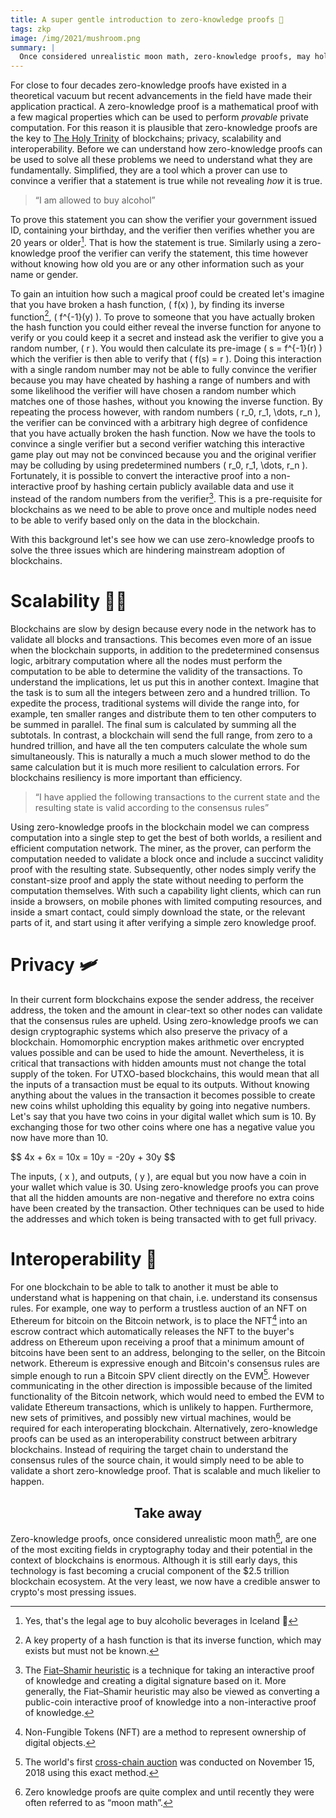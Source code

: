 ```yaml
---
title: A super gentle introduction to zero-knowledge proofs 🍄
tags: zkp
image: /img/2021/mushroom.png
summary: |
  Once considered unrealistic moon math, zero-knowledge proofs, may hold the answer to some of the most pressing blockchain questions, like how will they scale and what about privacy? At the same time the zero-knowledge proofs are extremely ill-understood and inaccessible to most people. The aim is to develop an intuition for them, explain in simple terms how they can be used in the context of blockchains, and get you excited about their seemingly endless utility.
---
```


For close to four decades zero-knowledge proofs have existed in a theoretical vacuum but recent advancements in the field have made their application practical. A zero-knowledge proof is a mathematical proof with a few magical properties which can be used to perform *provable* private computation. For this reason it is plausible that zero-knowledge proofs are the key to [The Holy Trinity](/2021/01/the-holy-trinity/) of blockchains; privacy, scalability and interoperability. Before we can understand how zero-knowledge proofs can be used to solve all these problems we need to understand what they are fundamentally. Simplified, they are a tool which a prover can use to convince a verifier that a statement is true while not revealing *how* it is true. 

> “I am allowed to buy alcohol”

To prove this statement you can show the verifier your government issued ID, containing your birthday, and the verifier then verifies whether you are 20 years or older[^0]. That is how the statement is true. Similarly using a zero-knowledge proof the verifier can verify the statement, this time however without knowing how old you are or any other information such as your name or gender.

To gain an intuition how such a magical proof could be created let's imagine that you have broken a hash function, \( f(x) \), by finding its inverse function[^1], \( f^{-1}(y) \). To prove to someone that you have actually broken the hash function you could either reveal the inverse function for anyone to verify or you could keep it a secret and instead ask the verifier to give you a random number, \( r \). You would then calculate its pre-image \( s = f^{-1}(r) \) which the verifier is then able to verify that \( f(s) = r \). Doing this interaction with a single random number may not be able to fully convince the verifier because you may have cheated by hashing a range of numbers and with some likelihood the verifier will have chosen a random number which matches one of those hashes, without you knowing the inverse function. By repeating the process however, with random numbers \( r_0, r_1, \dots, r_n \), the verifier can be convinced with a arbitrary high degree of confidence that you have actually broken the hash function. Now we have the tools to convince a single verifier but a second verifier watching this interactive game play out may not be convinced because you and the original verifier may be colluding by using predetermined numbers \( r_0, r_1, \dots, r_n \). Fortunately, it is possible to convert the interactive proof into a non-interactive proof by hashing certain publicly available data and use it instead of the random numbers from the verifier[^2]. This is a pre-requisite for blockchains as we need to be able to prove once and multiple nodes need to be able to verify based only on the data in the blockchain.

With this background let's see how we can use zero-knowledge proofs to solve the three issues which are hindering mainstream adoption of blockchains.

# Scalability 🧑‍🚀

Blockchains are slow by design because every node in the network has to validate all blocks and transactions. This becomes even more of an issue when the blockchain supports, in addition to the predetermined consensus logic, arbitrary computation where all the nodes must perform the computation to be able to determine the validity of the transactions. To understand the implications, let us put this in another context. Imagine that the task is to sum all the integers between zero and a hundred trillion. To expedite the process, traditional systems will divide the range into, for example, ten smaller ranges and distribute them to ten other computers to be summed in parallel. The final sum is calculated by summing all the subtotals. In contrast, a blockchain will send the full range, from zero to a hundred trillion, and have all the ten computers calculate the whole sum simultaneously. This is naturally a much a much slower method to do the same calculation but it is much more resilient to calculation errors. For blockchains resiliency is more important than efficiency. 

> “I have applied the following transactions to the current state and the resulting state is valid according to the consensus rules”

Using zero-knowledge proofs in the blockchain model we can compress computation into a single step to get the best of both worlds, a resilient and efficient computation network. The miner, as the prover, can perform the computation needed to validate a block once and include a succinct validity proof with the resulting state. Subsequently, other nodes simply verify the constant-size proof and apply the state without needing to perform the computation themselves. With such a capability light clients, which can run inside a browsers, on mobile phones with limited computing resources, and inside a smart contact, could simply download the state, or the relevant parts of it, and start using it after verifying a simple zero knowledge proof.

# Privacy 🛩

In their current form blockchains expose the sender address, the receiver address, the token and the amount in clear-text so other nodes can validate that the consensus rules are upheld. Using zero-knowledge proofs we can design cryptographic systems which also preserve the privacy of a blockchain. Homomorphic encryption makes arithmetic over encrypted values possible and can be used to hide the amount. Nevertheless, it is critical that transactions with hidden amounts must not change the total supply of the token. For UTXO-based blockchains, this would mean that all the inputs of a transaction must be equal to its outputs. Without knowing anything about the values in the transaction it becomes possible to create new coins whilst upholding this equality by going into negative numbers. Let's say that you have two coins in your digital wallet which sum is 10. By exchanging those for two other coins where one has a negative value you now have more than 10.

\$$ 4x + 6x = 10x = 10y = -20y + 30y \$$

The inputs, \( x \), and outputs, \( y \), are equal but you now have a coin in your wallet which value is 30. Using zero-knowledge proofs you can prove that all the hidden amounts are non-negative and therefore no extra coins have been created by the transaction. Other techniques can be used to hide the addresses and which token is being transacted with to get full privacy. 

# Interoperability 📡

For one blockchain to be able to talk to another it must be able to understand what is happening on that chain, i.e. understand its consensus rules. For example, one way to perform a trustless auction of an NFT on Ethereum for bitcoin on the Bitcoin network, is to place the NFT[^3] into an escrow contract which automatically releases the NFT to the buyer's address on Ethereum upon receiving a proof that a minimum amount of bitcoins have been sent to an address, belonging to the seller, on the Bitcoin network. Ethereum is expressive enough and Bitcoin's consensus rules are simple enough to run a Bitcoin SPV client directly on the EVM[^4]. However communicating in the other direction is impossible because of the limited functionality of the Bitcoin network, which would need to embed the EVM to validate Ethereum transactions, which is unlikely to happen. Furthermore, new sets of primitives, and possibly new virtual machines, would be required for each interoperating blockchain. Alternatively, zero-knowledge proofs can be used as an interoperability construct between arbitrary blockchains. Instead of requiring the target chain to understand the consensus rules of the source chain, it would simply need to be able to validate a short zero-knowledge proof. That is scalable and much likelier to happen. 

<h2><center>Take away</center></h2>

Zero-knowledge proofs, once considered unrealistic moon math[^5], are one of the most exciting fields in cryptography today and their potential in the context of blockchains is enormous. Although it is still early days, this technology is fast becoming a crucial component of the $2.5 trillion blockchain ecosystem. At the very least, we now have a credible answer to crypto's most pressing issues.

[^0]: Yes, that's the legal age to buy alcoholic beverages in Iceland 🍻

[^1]: A key property of a hash function is that its inverse function, which may exists but must not be known.

[^2]: The [Fiat–Shamir heuristic](https://en.wikipedia.org/wiki/Fiat%E2%80%93Shamir_heuristic) is a technique for taking an interactive proof of knowledge and creating a digital signature based on it. More generally, the Fiat–Shamir heuristic may also be viewed as converting a public-coin interactive proof of knowledge into a non-interactive proof of knowledge. 

[^3]: Non-Fungible Tokens (NFT) are a method to represent ownership of digital objects.

[^4]: The world's first [cross-chain auction](https://medium.com/summa-technology/cross-chain-auction-technical-f16710bfe69f) was conducted on November 15, 2018 using this exact method.

[^5]: Zero knowledge proofs are quite complex and until recently they were often referred to as “moon math”.

